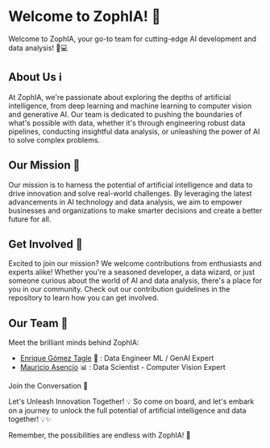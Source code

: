 # Welcome to ZophIA! 🚀
Welcome to ZophIA, your go-to team for cutting-edge AI development and data analysis! 🤖💻

## About Us ℹ️
At ZophIA, we're passionate about exploring the depths of artificial intelligence, from deep learning and machine learning to computer vision and generative AI. Our team is dedicated to pushing the boundaries of what's possible with data, whether it's through engineering robust data pipelines, conducting insightful data analysis, or unleashing the power of AI to solve complex problems.

## Our Mission 🌟
Our mission is to harness the potential of artificial intelligence and data to drive innovation and solve real-world challenges. By leveraging the latest advancements in AI technology and data analysis, we aim to empower businesses and organizations to make smarter decisions and create a better future for all.

## Get Involved 🤝
Excited to join our mission? We welcome contributions from enthusiasts and experts alike! Whether you're a seasoned developer, a data wizard, or just someone curious about the world of AI and data analysis, there's a place for you in our community. Check out our contribution guidelines in the repository to learn how you can get involved.

## Our Team 👥
Meet the brilliant minds behind ZophIA:
- [Enrique Gómez Tagle](https://github.com/enriquegomeztagle) 🧠 : Data Engineer ML / GenAI Expert
- [Mauricio Asencio](https://github.com/Mauascm) 📊 : Data Scientist - Computer Vision Expert
  
Join the Conversation 💬

Let's Unleash Innovation Together! 💡
So come on board, and let's embark on a journey to unlock the full potential of artificial intelligence and data together! 💡✨

Remember, the possibilities are endless with ZophIA! 🌟
